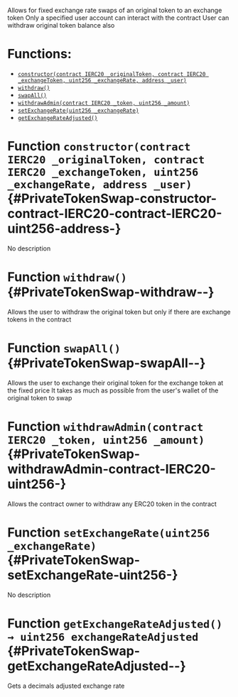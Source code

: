 Allows for fixed exchange rate swaps of an original token to an exchange token
Only a specified user account can interact with the contract
User can withdraw original token balance also

# Functions:
- [`constructor(contract IERC20 _originalToken, contract IERC20 _exchangeToken, uint256 _exchangeRate, address _user)`](#PrivateTokenSwap-constructor-contract-IERC20-contract-IERC20-uint256-address-)
- [`withdraw()`](#PrivateTokenSwap-withdraw--)
- [`swapAll()`](#PrivateTokenSwap-swapAll--)
- [`withdrawAdmin(contract IERC20 _token, uint256 _amount)`](#PrivateTokenSwap-withdrawAdmin-contract-IERC20-uint256-)
- [`setExchangeRate(uint256 _exchangeRate)`](#PrivateTokenSwap-setExchangeRate-uint256-)
- [`getExchangeRateAdjusted()`](#PrivateTokenSwap-getExchangeRateAdjusted--)



# Function `constructor(contract IERC20 _originalToken, contract IERC20 _exchangeToken, uint256 _exchangeRate, address _user)` {#PrivateTokenSwap-constructor-contract-IERC20-contract-IERC20-uint256-address-}
No description




# Function `withdraw()` {#PrivateTokenSwap-withdraw--}
Allows the user to withdraw the original token but only if there are exchange tokens in the contract





# Function `swapAll()` {#PrivateTokenSwap-swapAll--}
Allows the user to exchange their original token for the exchange token at the fixed price
It takes as much as possible from the user's wallet of the original token to swap




# Function `withdrawAdmin(contract IERC20 _token, uint256 _amount)` {#PrivateTokenSwap-withdrawAdmin-contract-IERC20-uint256-}
Allows the contract owner to withdraw any ERC20 token in the contract




# Function `setExchangeRate(uint256 _exchangeRate)` {#PrivateTokenSwap-setExchangeRate-uint256-}
No description




# Function `getExchangeRateAdjusted() → uint256 exchangeRateAdjusted` {#PrivateTokenSwap-getExchangeRateAdjusted--}
Gets a decimals adjusted exchange rate




